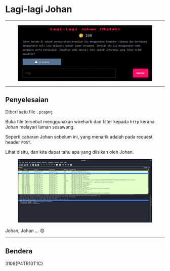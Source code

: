 # Lagi-lagi Johan

***

<figure><img src="../../../../.gitbook/assets/image (5) (1).png" alt=""><figcaption></figcaption></figure>

***

## Penyelesaian

Diberi satu file `.pcapng`

Buka file tersebut menggunakan wirehark dan filter kepada `http` kerana Johan melayari laman sesawang.

Seperti cabaran Johan sebelum ini, yang menarik adalah pada request header `POST`.

Lihat disitu, dan kita dapat tahu apa yang diisikan oleh Johan.

<figure><img src="../../../../.gitbook/assets/image (6) (1).png" alt=""><figcaption></figcaption></figure>

Johan, Johan ... 😞

***

## Bendera

3108{P4TR10T1C}
